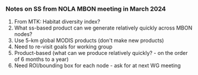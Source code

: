 ### Notes on SS from NOLA MBON meeting in March 2024

1. From MTK: Habitat diversity index? 
2. What ss-based product can we generate relatively quickly across MBON nodes?
3. Use 5-km global MODIS products (don't make new products)
4. Need to re-visit goals for working group
5. Product-based (what can we produce relatively quickly? - on the order of 6 months to a year)
6. Need ROI/bounding box for each node - ask for at next WG meeting
